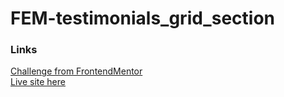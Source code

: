 # FEM-testimonials_grid_section
### Links
[Challenge from FrontendMentor](https://www.frontendmentor.io/challenges/testimonials-grid-section-Nnw6J7Un7)\
[Live site here](https://mgksp.github.io/FEM-testimonials_grid_section/)
